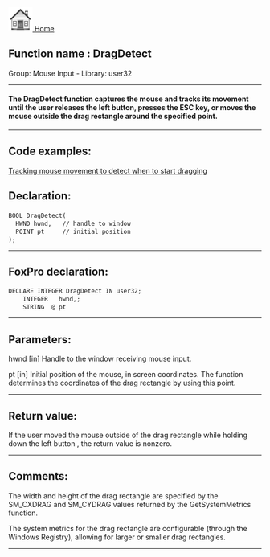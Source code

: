 [<img src="../../images/home.png"> Home ](https://github.com/VFPX/Win32API)  

## Function name : DragDetect
Group: Mouse Input - Library: user32    
***  


#### The DragDetect function captures the mouse and tracks its movement until the user releases the left button, presses the ESC key, or moves the mouse outside the drag rectangle around the specified point.
***  


## Code examples:
[Tracking mouse movement to detect when to start dragging](../../samples/sample_281.md)  

## Declaration:
```foxpro  
BOOL DragDetect(
  HWND hwnd,   // handle to window
  POINT pt     // initial position
);  
```  
***  


## FoxPro declaration:
```foxpro  
DECLARE INTEGER DragDetect IN user32;
	INTEGER   hwnd,;
	STRING  @ pt  
```  
***  


## Parameters:
hwnd 
[in] Handle to the window receiving mouse input. 

pt 
[in] Initial position of the mouse, in screen coordinates. The function determines the coordinates of the drag rectangle by using this point.   
***  


## Return value:
If the user moved the mouse outside of the drag rectangle while holding down the left button , the return value is nonzero.  
***  


## Comments:
The width and height of the drag rectangle are specified by the SM_CXDRAG and SM_CYDRAG values returned by the GetSystemMetrics function.  
  
The system metrics for the drag rectangle are configurable (through the Windows Registry), allowing for larger or smaller drag rectangles.   
  
***  

